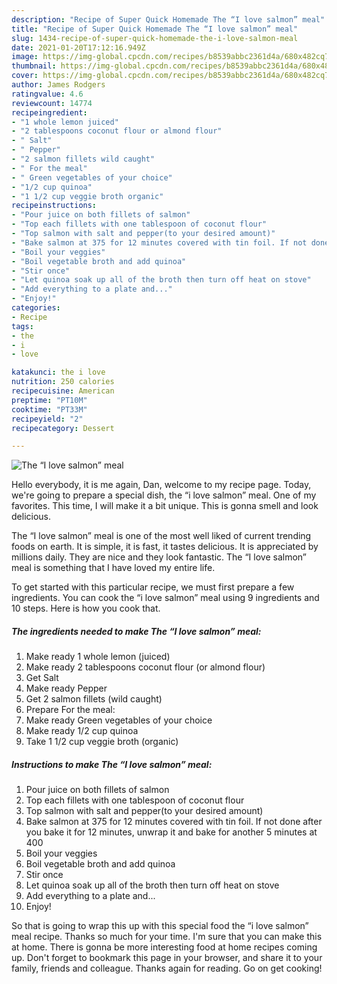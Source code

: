 ```yaml
---
description: "Recipe of Super Quick Homemade The “I love salmon” meal"
title: "Recipe of Super Quick Homemade The “I love salmon” meal"
slug: 1434-recipe-of-super-quick-homemade-the-i-love-salmon-meal
date: 2021-01-20T17:12:16.949Z
image: https://img-global.cpcdn.com/recipes/b8539abbc2361d4a/680x482cq70/the-i-love-salmon-meal-recipe-main-photo.jpg
thumbnail: https://img-global.cpcdn.com/recipes/b8539abbc2361d4a/680x482cq70/the-i-love-salmon-meal-recipe-main-photo.jpg
cover: https://img-global.cpcdn.com/recipes/b8539abbc2361d4a/680x482cq70/the-i-love-salmon-meal-recipe-main-photo.jpg
author: James Rodgers
ratingvalue: 4.6
reviewcount: 14774
recipeingredient:
- "1 whole lemon juiced"
- "2 tablespoons coconut flour or almond flour"
- " Salt"
- " Pepper"
- "2 salmon fillets wild caught"
- " For the meal"
- " Green vegetables of your choice"
- "1/2 cup quinoa"
- "1 1/2 cup veggie broth organic"
recipeinstructions:
- "Pour juice on both fillets of salmon"
- "Top each fillets with one tablespoon of coconut flour"
- "Top salmon with salt and pepper(to your desired amount)"
- "Bake salmon at 375 for 12 minutes covered with tin foil. If not done after you bake it for 12 minutes, unwrap it and bake for another 5 minutes at 400"
- "Boil your veggies"
- "Boil vegetable broth and add quinoa"
- "Stir once"
- "Let quinoa soak up all of the broth then turn off heat on stove"
- "Add everything to a plate and..."
- "Enjoy!"
categories:
- Recipe
tags:
- the
- i
- love

katakunci: the i love 
nutrition: 250 calories
recipecuisine: American
preptime: "PT10M"
cooktime: "PT33M"
recipeyield: "2"
recipecategory: Dessert

---
```



![The “I love salmon” meal](https://img-global.cpcdn.com/recipes/b8539abbc2361d4a/680x482cq70/the-i-love-salmon-meal-recipe-main-photo.jpg)

Hello everybody, it is me again, Dan, welcome to my recipe page. Today, we're going to prepare a special dish, the “i love salmon” meal. One of my favorites. This time, I will make it a bit unique. This is gonna smell and look delicious.

The “I love salmon” meal is one of the most well liked of current trending foods on earth. It is simple, it is fast, it tastes delicious. It is appreciated by millions daily. They are nice and they look fantastic. The “I love salmon” meal is something that I have loved my entire life.




To get started with this particular recipe, we must first prepare a few ingredients. You can cook the “i love salmon” meal using 9 ingredients and 10 steps. Here is how you cook that.

<!--inarticleads1-->

##### The ingredients needed to make The “I love salmon” meal:

1. Make ready 1 whole lemon (juiced)
1. Make ready 2 tablespoons coconut flour (or almond flour)
1. Get  Salt
1. Make ready  Pepper
1. Get 2 salmon fillets (wild caught)
1. Prepare  For the meal:
1. Make ready  Green vegetables of your choice
1. Make ready 1/2 cup quinoa
1. Take 1 1/2 cup veggie broth (organic)




<!--inarticleads2-->

##### Instructions to make The “I love salmon” meal:

1. Pour juice on both fillets of salmon
1. Top each fillets with one tablespoon of coconut flour
1. Top salmon with salt and pepper(to your desired amount)
1. Bake salmon at 375 for 12 minutes covered with tin foil. If not done after you bake it for 12 minutes, unwrap it and bake for another 5 minutes at 400
1. Boil your veggies
1. Boil vegetable broth and add quinoa
1. Stir once
1. Let quinoa soak up all of the broth then turn off heat on stove
1. Add everything to a plate and...
1. Enjoy!




So that is going to wrap this up with this special food the “i love salmon” meal recipe. Thanks so much for your time. I'm sure that you can make this at home. There is gonna be more interesting food at home recipes coming up. Don't forget to bookmark this page in your browser, and share it to your family, friends and colleague. Thanks again for reading. Go on get cooking!
